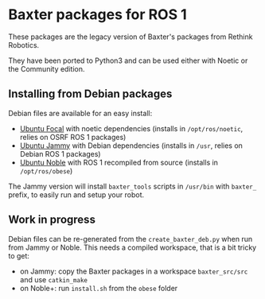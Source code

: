 # Baxter packages for ROS 1

These packages are the legacy version of Baxter's packages from Rethink Robotics.

They have been ported to Python3 and can be used either with Noetic or the Community edition.

## Installing from Debian packages

Debian files are available for an easy install:

- [Ubuntu Focal](https://box.ec-nantes.fr/index.php/s/s7rbFwAeTqwoe6e/download?path=%2F&files=ros-baxter[focal]_1.3.1.deb) with noetic dependencies (installs in `/opt/ros/noetic`, relies on OSRF ROS 1 packages)
- [Ubuntu Jammy](https://box.ec-nantes.fr/index.php/s/s7rbFwAeTqwoe6e/download?path=%2F&files=ros-baxter[jammy]_1.3.1.deb) with Debian dependencies (installs in `/usr`, relies on Debian ROS 1 packages)
- [Ubuntu Noble](https://box.ec-nantes.fr/index.php/s/s7rbFwAeTqwoe6e/download?path=%2F&files=ros-baxter[noble]_1.3.1.deb) with ROS 1 recompiled from source (installs in `/opt/ros/obese`)

The Jammy version will install `baxter_tools` scripts in `/usr/bin` with `baxter_` prefix, to easily run and setup your robot.

## Work in progress

Debian files can be re-generated from the `create_baxter_deb.py` when run from Jammy or Noble. This needs a compiled workspace, that is a bit tricky to get:

- on Jammy: copy the Baxter packages in a workspace `baxter_src/src` and use `catkin_make`
- on Noble+: run `install.sh` from the `obese` folder
